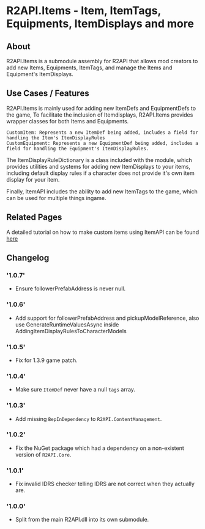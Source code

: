 # R2API.Items - Item, ItemTags, Equipments, ItemDisplays and more 
## About

R2API.Items is a submodule assembly for R2API that allows mod creators to add new Items, Equipments, ItemTags, and manage the Items and Equipment's ItemDisplays.

## Use Cases / Features

R2API.Items is mainly used for adding new ItemDefs and EquipmentDefs to the game, To facilitate the inclusion of Itemdisplays, R2API.Items provides wrapper classes for both Items and Equipments.

    CustomItem: Represents a new ItemDef being added, includes a field for handling the Item's ItemDisplayRules
    CustomEquipment: Represents a new EquipmentDef being added, includes a field for handling the Equipment's ItemDisplayRules.

The ItemDisplayRuleDictionary is a class included with the module, which provides utilities and systems for adding new ItemDisplays to your items, including default display rules if a character does not provide it's own item display for your item.

Finally, ItemAPI includes the ability to add new ItemTags to the game, which can be used for multiple things ingame.

## Related Pages

A detailed tutorial on how to make custom items using ItemAPI can be found [here](https://risk-of-thunder.github.io/R2Wiki/Mod-Creation/Assets/Items/)

## Changelog

### '1.0.7'
* Ensure followerPrefabAddress is never null.

### '1.0.6'
* Add support for followerPrefabAddress and pickupModelReference, also use GenerateRuntimeValuesAsync inside AddingItemDisplayRulesToCharacterModels

### '1.0.5'
* Fix for 1.3.9 game patch.

### '1.0.4'
* Make sure `ItemDef` never have a null `tags` array.

### '1.0.3'
* Add missing `BepInDependency` to `R2API.ContentManagement`.

### '1.0.2'
* Fix the NuGet package which had a dependency on a non-existent version of `R2API.Core`.

### '1.0.1'
* Fix invalid IDRS checker telling IDRS are not correct when they actually are.

### '1.0.0'
* Split from the main R2API.dll into its own submodule.
